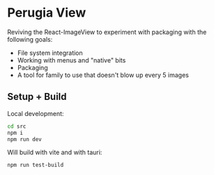 # Perugia View

Reviving the React-ImageView to experiment with packaging with the following goals:

- File system integration
- Working with menus and "native" bits
- Packaging
- A tool for family to use that doesn't blow up every 5 images

## Setup + Build

Local development:

```bash
cd src
npm i
npm run dev
```

Will build with vite and with tauri:

```bash
npm run test-build
```
